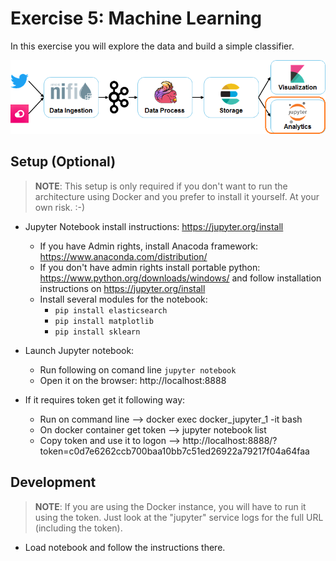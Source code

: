 # Exercise 5: Machine Learning

In this exercise you will explore the data and build a simple classifier.

![Exercise architecture](../img/architecture_exercise5.png)

## Setup (Optional)

> **NOTE**: This setup is only required if you don't want to run the architecture using Docker and you prefer to install it yourself. At your own risk. :-)

* Jupyter Notebook install instructions: https://jupyter.org/install
	* If you have Admin rights, install Anacoda framework: https://www.anaconda.com/distribution/
	* If you don't have admin rights install portable python: https://www.python.org/downloads/windows/ and follow installation instructions on https://jupyter.org/install
	* Install several  modules for the notebook:
		* `pip install elasticsearch`
		* `pip install matplotlib`
		* `pip install sklearn`

* Launch Jupyter notebook:
  * Run following on comand line `jupyter notebook`
  * Open it on the browser: http://localhost:8888
  
* If it requires token get it following way:
  * Run on command line --> docker exec docker_jupyter_1 -it bash
  * On docker container get token --> jupyter notebook list
  * Copy token and use it to logon --> http://localhost:8888/?token=c0d7e6262ccb700baa10bb7c51ed26922a79217f04a64faa

## Development

> **NOTE**: If you are using the Docker instance, you will have to run it using the token. Just look at the "jupyter" service logs for the full URL (including the token).

* Load notebook and follow the instructions there.
